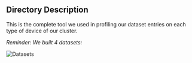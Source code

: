## Directory Description

This is the complete tool we used in profiling our dataset entries on each type of device of our cluster.

*Reminder: We built 4 datasets:*

![Datasets](https://user-images.githubusercontent.com/77551993/148938433-70ca64e6-57b4-4134-bcad-164d98be34f2.png)
